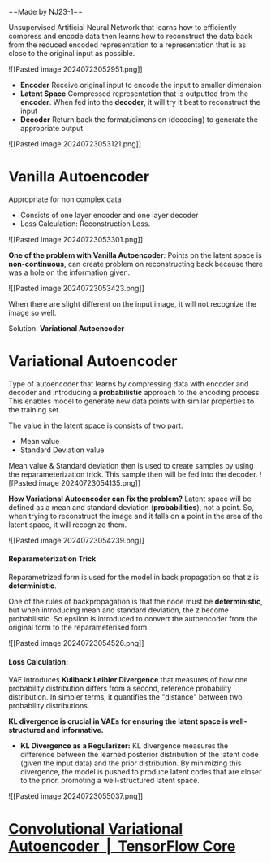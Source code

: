 ==Made by NJ23-1==

Unsupervised Artificial Neural Network that learns how to efficiently compress and encode data then learns how to reconstruct the data back from the reduced encoded representation to a representation that is as close to the original input as possible.

![[Pasted image 20240723052951.png]]
- **Encoder**
  Receive original input to encode the input to smaller dimension
- **Latent Space**
  Compressed representation that is outputted from the **encoder**. When fed into the **decoder**, it will try it best to reconstruct the input
- **Decoder**
  Return back the format/dimension (decoding) to generate the appropriate output

![[Pasted image 20240723053121.png]]


# Vanilla Autoencoder
Appropriate for non complex data
- Consists of one layer encoder and one layer decoder 
- Loss Calculation: Reconstruction Loss.

![[Pasted image 20240723053301.png]]

**One of the problem with Vanilla Autoencoder**:
Points on the latent space is **non-continuous**, can create problem on reconstructing back because there was a hole on the information given.

![[Pasted image 20240723053423.png]]

When there are slight different on the input image, it will not recognize the image so well.

Solution: **Variational Autoencoder**

# Variational Autoencoder
Type of autoencoder that learns by compressing data with encoder and decoder and introducing a **probabilistic** approach to the encoding process. This enables model to generate new data points with similar properties to the training set.

The value in the latent space is consists of two part:
- Mean value
- Standard Deviation value

Mean value & Standard deviation then is used to create samples by using the reparameterization trick. This sample then will be fed into the decoder.
![[Pasted image 20240723054135.png]]

**How Variational Autoencoder can fix the problem?**
Latent space will be defined as a mean and standard deviation (**probabilities**), not a point. So, when trying to reconstruct the image and it falls on a point in the area of the latent space, it will recognize them.

![[Pasted image 20240723054239.png]]


#### Reparameterization Trick
Reparametrized form is used for the model in back propagation so that z is **deterministic**. 

One of the rules of backpropagation is that the node must be **deterministic**, but when introducing mean and standard deviation, the z become probabilistic. So epsilon is introduced to convert the autoencoder from the original form to the reparameterised form.

![[Pasted image 20240723054526.png]]


#### Loss Calculation:
VAE introduces **Kullback Leibler Divergence** that measures of how one probability distribution differs from a second, reference probability distribution. In simpler terms, it quantifies the "distance" between two probability distributions.

**KL divergence is crucial in VAEs for ensuring the latent space is well-structured and informative.**

- **KL Divergence as a Regularizer:** 
  KL divergence measures the difference between the learned posterior distribution of the latent code (given the input data) and the prior distribution. By minimizing this divergence, the model is pushed to produce latent codes that are closer to the prior, promoting a well-structured latent space.

![[Pasted image 20240723055037.png]]
# [Convolutional Variational Autoencoder  |  TensorFlow Core](https://www.tensorflow.org/tutorials/generative/cvae)
